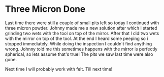 # Three Micron Done
Last time there were still a couple of small pits left so today I continued with three micron powder. Johnny made me a new solution after which I started grinding two wets with the tool on top of the mirror. After that I did two wets with the mirror on top of the tool. At the end I heard some peeping so i stopped immediately. While doing the inspection I couldn't find anything wrong. Johnny told me this sometimes happens with the mirror is perfectly spherical, so lets assume that's true! The pits we saw last time were also gone.

Next time I will probably work with felt. Till next time!